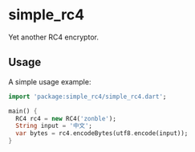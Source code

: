 # simple_rc4

Yet another RC4 encryptor.

## Usage

A simple usage example:

``` dart
import 'package:simple_rc4/simple_rc4.dart';

main() {
  RC4 rc4 = new RC4('zonble');
  String input = '中文';
  var bytes = rc4.encodeBytes(utf8.encode(input));
}
```
